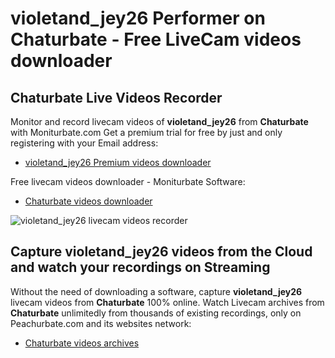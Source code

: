 # violetand_jey26 Performer on Chaturbate - Free LiveCam videos downloader

## Chaturbate Live Videos Recorder

Monitor and record livecam videos of **violetand_jey26** from **Chaturbate** with Moniturbate.com
Get a premium trial for free by just and only registering with your Email address:
* [violetand_jey26 Premium videos downloader](https://moniturbate.com/request-demo-licence-key.html)

Free livecam videos downloader - Moniturbate Software:
* [Chaturbate videos downloader](https://moniturbate.com/moniturbate-download-software.html)

![violetand_jey26 livecam videos recorder](https://peachurnet.com/templates/moniturbate-software.png)


## Capture violetand_jey26 videos from the Cloud and watch your recordings on Streaming

Without the need of downloading a software, capture **violetand_jey26** livecam videos from **Chaturbate** 100% online.
Watch Livecam archives from **Chaturbate** unlimitedly from thousands of existing recordings, only on Peachurbate.com and its websites network:
* [Chaturbate videos archives](https://peachurnet.com/)